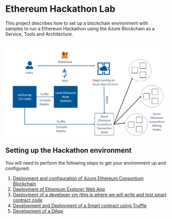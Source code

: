 # Ethereum Hackathon Lab
This project describes how to set up a blockchain environment with samples to run a Ethereum Hackathon using the Azure Blockchain as a Service, Tools and Architecture.

![High level setup](./images/architecture.png)


## Setting up the Hackathon environment
You will need to perform the following steps to get your environment up and configured:
1. [Deployment and configuration of Azure Ethereum Consortium Blockchain](EnvironmentSetup.md)
2. [Deployment of Ethereum Explorer Web App](ExplorerSetup.md)
3. [Deployment of a developer vm (this is where we will write and test smart contract code](DeveloperSetup.md)
4. [Development and Deployment of a Smart contract using Truffle](DevSmartContract.md)
5. [Development of a DApp](Dapp.md)

